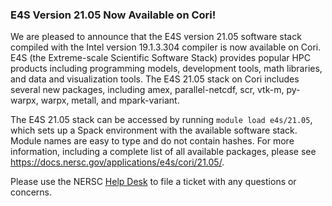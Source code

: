 ### E4S Version 21.05 Now Available on Cori!

We are pleased to announce that the E4S version 21.05 software stack compiled
with the Intel version 19.1.3.304 compiler is now
available on Cori. E4S (the Extreme-scale Scientific Software Stack) provides
popular HPC products including programming models, development tools, math
libraries, and data and visualization tools. The E4S 21.05 stack on Cori 
includes several new packages, including amex, parallel-netcdf, scr, vtk-m,
py-warpx, warpx, metall, and mpark-variant.

The E4S 21.05 stack can be accessed by running `module load e4s/21.05`, which
sets up a Spack environment with the available software stack. Module names
are easy to type and do not contain hashes. For more information, including a 
complete list of all available packages, please see 
<https://docs.nersc.gov/applications/e4s/cori/21.05/>.

Please use the NERSC [Help Desk](https://help.nersc.gov) to file a ticket with
any questions or concerns.
